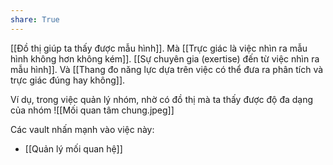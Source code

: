```yaml
---
share: True
---
```

[[Đồ thị giúp ta thấy được mẫu hình]]. Mà [[Trực giác là việc nhìn ra mẫu hình không hơn không kém]]. [[Sự chuyên gia (exertise) đến từ việc nhìn ra mẫu hình]]. Và [[Thang đo năng lực dựa trên việc có thể đưa ra phân tích và trực giác đúng hay không]]. 

Ví dụ, trong việc quản lý nhóm, nhờ có đồ thị mà ta thấy được độ đa dạng của nhóm
![[Mối quan tâm chung.jpeg]]

Các vault nhấn mạnh vào việc này:
- [[Quản lý mối quan hệ]]
